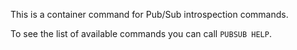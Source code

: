 This is a container command for Pub/Sub introspection commands.

To see the list of available commands you can call `PUBSUB HELP`.

